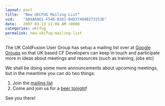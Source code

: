 ```yaml
---
layout: post
title:  "New UKCFUG Mailing List"
uid:	"8A9A6861-F546-B1D1-B4D37484B273253E"
date:   2007-03-13 11:08 AM +0000
categories: ukcfug
permalink: new-ukcfug-mailing-list
---
```

The UK ColdFusion User Group has setup a mailing list over at <a href="http://groups.google.com/group/ukcfug">Google Groups</a> so that UK based CF Developers can keep in touch and participate more in ideas about meetings and resources (such as training, jobs etc) 

We shall be doing some more announcements about upcoming meetings, but in the meantime you can do two things:

<ol>
<li>Join the <a href="http://groups.google.com/group/ukcfug">mailing list</a></li>
<li>Come and join us for a <a href="http://www.markdrew.co.uk/blog/index.cfm/2007/3/9/CFDrinks-Reminder-Tue-13th-of-March">beer tonight</a>!</li>
</ol>
See you there!